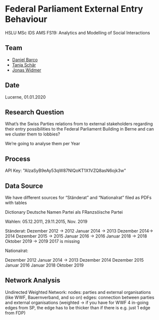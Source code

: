 # Federal Parliament External Entry Behaviour

HSLU MSc IDS AMS FS19:  Analytics and Modelling of Social Interactions

## Team
- [Daniel Barco](https://github.com/danielbarco)
- [Tanja Schär](https://github.com/maximumawesomeness)
- [Jonas Widmer](https://github.com/jonwidi)

## Date
Lucerne, 01.01.2020

## Research Question

What’s the Swiss Parties relations from to external stakeholders regarding their entry possibilities to the Federal Parliament Building in Berne and can we cluster them to lobbies? 

We’re going to analyse them per Year

## Process

API Key: "AIzaSyB9eAy53qW87NIQoKT1X1VZQ8asN6ojk3w"

## Data Source

We have different sources for “Ständerat” and “Nationalrat” filed as PDFs with tables 

Dictionary Deutsche Namen Partei als FRanzsöische Partei

Wahlen: 05.12.2011, 29.11.2015, Nov. 2019

Ständerat: 
Dezember 2012 → 2012
Januar 2014 → 2013 
Dezember 2014→ 2014
Dezember 2015 → 2015
Januar 2016 → 2016
Januar 2018 → 2018
Oktober 2019 → 2019 
2017 is missing

Nationalrat:

Dezember 2012
Januar 2014 → 2013
Dezember 2014
Dezember 2015
Januar 2016
Januar 2018
Oktober 2019

## Network Analysis 

Undirected Weighted Network:
nodes: parties and external organisations (like WWF, Bauernverband, and so on)
edges: connection between parties and external organisations (weighted -> if you have for WWF 4 in-going edges from SP, the edge has to be thicker than if there is e.g. just 1 edge from FDP)
